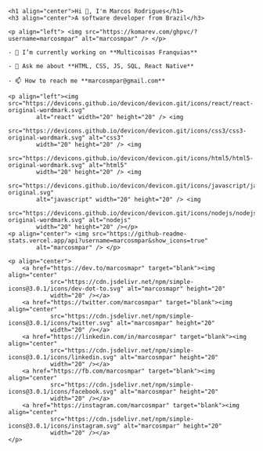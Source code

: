 
    <h1 align="center">Hi 👋, I'm Marcos Rodrigues</h1>
    <h3 align="center">A software developer from Brazil</h3>

    <p align="left"> <img src="https://komarev.com/ghpvc/?username=marcosmpar" alt="marcosmpar" /> </p>

    - 🔭 I’m currently working on **Multicoisas Franquias**

    - 💬 Ask me about **HTML, CSS, JS, SQL, React Native**

    - 📫 How to reach me **marcosmpar@gmail.com**

    <p align="left"><img src="https://devicons.github.io/devicon/devicon.git/icons/react/react-original-wordmark.svg"
            alt="react" width="20" height="20" /> <img
            src="https://devicons.github.io/devicon/devicon.git/icons/css3/css3-original-wordmark.svg" alt="css3"
            width="20" height="20" /> <img
            src="https://devicons.github.io/devicon/devicon.git/icons/html5/html5-original-wordmark.svg" alt="html5"
            width="20" height="20" /> <img
            src="https://devicons.github.io/devicon/devicon.git/icons/javascript/javascript-original.svg"
            alt="javascript" width="20" height="20" /> <img
            src="https://devicons.github.io/devicon/devicon.git/icons/nodejs/nodejs-original-wordmark.svg" alt="nodejs"
            width="20" height="20" /></p>
    <p align="center"> <img src="https://github-readme-stats.vercel.app/api?username=marcosmpar&show_icons=true"
            alt="marcosmpar" /> </p>

    <p align="center">
        <a href="https://dev.to/marcosmapr" target="blank"><img align="center"
                src="https://cdn.jsdelivr.net/npm/simple-icons@3.0.1/icons/dev-dot-to.svg" alt="marcosmapr" height="20"
                width="20" /></a>
        <a href="https://twitter.com/marcosmpar" target="blank"><img align="center"
                src="https://cdn.jsdelivr.net/npm/simple-icons@3.0.1/icons/twitter.svg" alt="marcosmpar" height="20"
                width="20" /></a>
        <a href="https://linkedin.com/in/marcosmpar" target="blank"><img align="center"
                src="https://cdn.jsdelivr.net/npm/simple-icons@3.0.1/icons/linkedin.svg" alt="marcosmpar" height="20"
                width="20" /></a>
        <a href="https://fb.com/marcosmpar" target="blank"><img align="center"
                src="https://cdn.jsdelivr.net/npm/simple-icons@3.0.1/icons/facebook.svg" alt="marcosmpar" height="20"
                width="20" /></a>
        <a href="https://instagram.com/marcosmpar" target="blank"><img align="center"
                src="https://cdn.jsdelivr.net/npm/simple-icons@3.0.1/icons/instagram.svg" alt="marcosmpar" height="20"
                width="20" /></a>
    </p>
</body>

